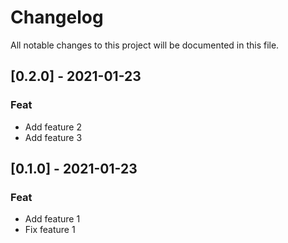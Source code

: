 # Changelog

All notable changes to this project will be documented in this file.

## [0.2.0] - 2021-01-23

### Feat

- Add feature 2
- Add feature 3

## [0.1.0] - 2021-01-23

### Feat

- Add feature 1
- Fix feature 1
